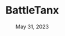 ---
layout: n64
title: "BattleTanx"
categories:
 - approved
 - n64
 - universal
 - safe
tags:
- idfk
- what?
series:
- battleTanx
date: May 31, 2023
permalink: /games/battletanx/play/details
publisher: Nintendo
gid: battletanx
edition: us
---
